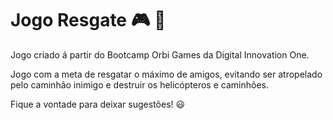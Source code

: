 # Jogo Resgate :video_game: :helicopter:

Jogo criado á partir do Bootcamp  Orbi Games da Digital Innovation One.<br>

Jogo com a meta de resgatar o máximo de amigos, evitando ser atropelado pelo caminhão inimigo e destruir os helicópteros e caminhões.



Fique a vontade para deixar sugestões! :smiley:



